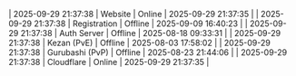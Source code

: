 | 2025-09-29 21:37:38 | Website | Online | 2025-09-29 21:37:35 |
| 2025-09-29 21:37:38 | Registration | Offline | 2025-09-09 16:40:23 |
| 2025-09-29 21:37:38 | Auth Server | Offline | 2025-08-18 09:33:31 |
| 2025-09-29 21:37:38 | Kezan (PvE) | Offline | 2025-08-03 17:58:02 |
| 2025-09-29 21:37:38 | Gurubashi (PvP) | Offline | 2025-08-23 21:44:06 |
| 2025-09-29 21:37:38 | Cloudflare | Online | 2025-09-29 21:37:35 |
